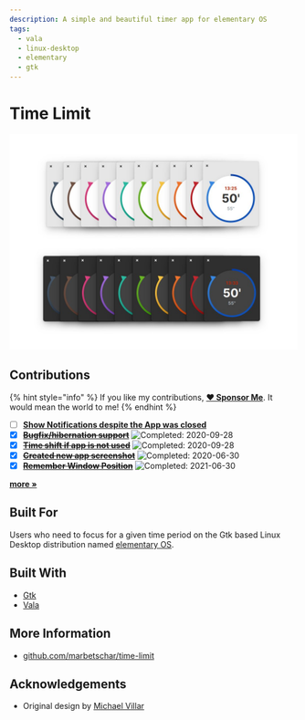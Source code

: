 ```yaml
---
description: A simple and beautiful timer app for elementary OS
tags:
  - vala
  - linux-desktop
  - elementary
  - gtk
---
```


# Time Limit

![Time Limit supports Dark Mode on elementary OS 6 Odin](../.gitbook/assets/com.github.marbetschar.time-limit.jpg)

## Contributions

{% hint style="info" %}
If you like my contributions, [**❤️ Sponsor Me**](https://github.com/sponsors/marbetschar). It would mean the world to me!
{% endhint %}

- [ ] [**Show Notifications despite the App was closed**](https://github.com/marbetschar/time-limit/issues/31)
- [x] ~~[**Bugfix/hibernation support**](https://github.com/marbetschar/time-limit/pull/40)~~ ![Completed: 2020-09-28](https://img.shields.io/badge/completed-2020--09--28-lightgrey?style=social)
- [x] ~~[**Time shift if app is not used**](https://github.com/marbetschar/time-limit/pull/39)~~ ![Completed: 2020-09-28](https://img.shields.io/badge/completed-2020--09--28-lightgrey?style=social)
- [x] ~~[**Created new app screenshot**](https://github.com/marbetschar/time-limit/pull/35)~~ ![Completed: 2020-06-30](https://img.shields.io/badge/completed-2020--06--30-lightgrey?style=social)
- [x] ~~[**Remember Window Position**](https://github.com/marbetschar/time-limit/pull/34)~~ ![Completed: 2021-06-30](https://img.shields.io/badge/completed-2021--06--30-lightgrey?style=social)

[**more »**](../contributions.md#time-limit)

## Built For

Users who need to focus for a given time period on the Gtk based Linux Desktop distribution named [elementary OS](https://elementary.io/).

## Built With

* [Gtk](https://www.gtk.org/)
* [Vala](https://wiki.gnome.org/Projects/Vala/Tutorial)

## More Information

* [github.com/marbetschar/time-limit](https://github.com/marbetschar/time-limit)

## Acknowledgements

* Original design by [Michael Villar](https://github.com/michaelvillar/timer-app)

